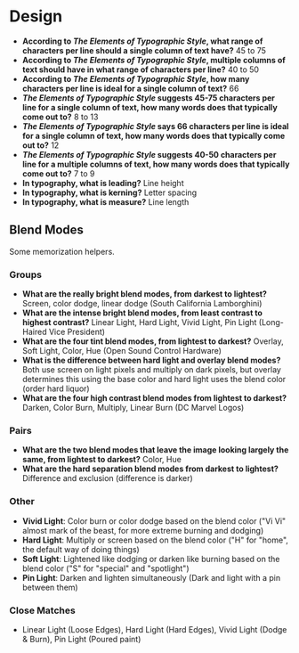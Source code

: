 # Design

- **According to *The Elements of Typographic Style*, what range of characters per line should a single column of text have?** 45 to 75
- **According to *The Elements of Typographic Style*, multiple columns of text should have in what range of characters per line?** 40 to 50
- **According to *The Elements of Typographic Style*, how many characters per line is ideal for a single column of text?** 66
- ***The Elements of Typographic Style* suggests 45-75 characters per line for a single column of text, how many words does that typically come out to?** 8 to 13
- ***The Elements of Typographic Style* says 66 characters per line is ideal for a single column of text, how many words does that typically come out to?** 12
- ***The Elements of Typographic Style* suggests 40-50 characters per line for a multiple columns of text, how many words does that typically come out to?** 7 to 9
- **In typography, what is leading?** Line height
- **In typography, what is kerning?** Letter spacing
- **In typography, what is measure?** Line length

## Blend Modes

Some memorization helpers.

### Groups

- **What are the really bright blend modes, from darkest to lightest?** Screen, color dodge, linear dodge (South California Lamborghini)
- **What are the intense bright blend modes, from least contrast to highest contrast?** Linear Light, Hard Light, Vivid Light, Pin Light (Long-Haired Vice President)
- **What are the four tint blend modes, from lightest to darkest?** Overlay, Soft Light, Color, Hue (Open Sound Control Hardware)
- **What is the difference between hard light and overlay blend modes?** Both use screen on light pixels and multiply on dark pixels, but overlay determines this using the base color and hard light uses the blend color (order hard liquor)
- **What are the four high contrast blend modes from lightest to darkest?** Darken, Color Burn, Multiply, Linear Burn (DC Marvel Logos)

### Pairs

- **What are the two blend modes that leave the image looking largely the same, from lightest to darkest?** Color, Hue
- **What are the hard separation blend modes from darkest to lightest?** Difference and exclusion (difference is darker)

### Other

- **Vivid Light**: Color burn or color dodge based on the blend color ("Vi Vi" almost mark of the beast, for more extreme burning and dodging)
- **Hard Light**: Multiply or screen based on the blend color ("H" for "home", the default way of doing things)
- **Soft Light**: Lightened like dodging or darken like burning based on the blend color ("S" for "special" and "spotlight")
- **Pin Light**: Darken and lighten simultaneously (Dark and light with a pin between them)

### Close Matches

- Linear Light (Loose Edges), Hard Light (Hard Edges), Vivid Light (Dodge & Burn), Pin Light (Poured paint)
